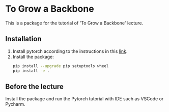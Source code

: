 # To Grow a Backbone
This is a package for the tutorial of 'To Grow a Backbone' lecture.

## Installation
1. Install pytorch according to the instructions in this [link](https://pytorch.org/get-started/locally/).
2. Install the package:
    ```bash
    pip install --upgrade pip setuptools wheel
    pip install -e .
    ```

## Before the lecture
Install the package and run the Pytorch tutorial with IDE such as VSCode or Pycharm.
